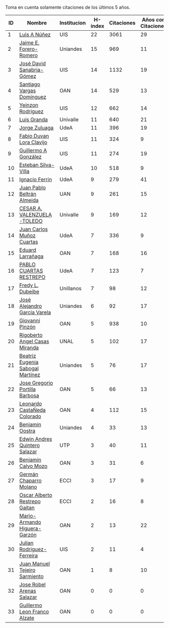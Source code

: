 Toma en cuenta solamente citaciones de los últimos 5 años.

ID | Nombre | Institucion | H-index | Citaciones | Años con Citaciones | 
--- | ------ | ---------- | -------- | ---------- | ----------|
1 | [Luis A Núñez](https://scholar.google.com/citations?user=2Q5_QxkAAAAJ&hl=en) | UIS | 22 | 3061 | 29 |
2 | [Jaime E. Forero-Romero](https://scholar.google.com/citations?user=TLTK6WgAAAAJ) | Uniandes | 15 | 969 | 11 |
3 | [José David Sanabria-Gómez](https://scholar.google.com/citations?user=Tclray4AAAAJ&hl=en) | UIS | 14 | 1132 | 19 |
4 | [Santiago Vargas Domínguez](https://scholar.google.com/citations?hl=en&user=9DDaTaAAAAAJ) | OAN | 14 | 529 | 13 |
5 | [Yeinzon Rodriguez](https://scholar.google.com/citations?user=5gEif2UAAAAJ&hl=en) | UIS | 12 | 662 | 14 |
6 | [Luis Granda](https://scholar.google.com/citations?user=FGfHWuwAAAAJ&hl=en) | Univalle | 11 | 640 | 21 | 
7 | [Jorge Zuluaga](https://scholar.google.com/citations?user=qpGVqNwAAAAJ&hl=en&oi=ao) | UdeA | 11 | 396 | 19 |
8 | [Fabio Duvan Lora Clavijo](https://scholar.google.com/citations?hl=en&user=bV-me9AAAAAJ&view_op=list_works)| UIS | 11 | 324 | 9 |
9 | [Guillermo A González](https://scholar.google.com/citations?user=pvM7yGcAAAAJ&hl=en) | UIS | 11 | 274 | 19 |
10 | [Esteban Silva-Villa](https://scholar.google.com/citations?user=S8-YLHaAJLMC&hl=en) | UdeA | 10 | 518 | 9 | 
11 | [Ignacio Ferrin](https://scholar.google.com/citations?user=bGBCFskAAAAJ&hl=en) | UdeA | 9 | 279 | 41 |
12 | [Juan Pablo Beltrán Almeida](https://scholar.google.com/citations?user=fkaJbT8AAAAJ&hl) | UAN | 9 | 261 | 15 |
13 | [CESAR A. VALENZUELA-TOLEDO](https://scholar.google.com/citations?user=J89OrSkAAAAJ&hl=en)| Univalle | 9 | 169 | 12 |
14 | [Juan Carlos Muñoz Cuartas](https://scholar.google.com/citations?user=tQkmHH8AAAAJ&hl=en) | UdeA | 7 | 336 | 9 |
15 | [Eduard Larrañaga](https://scholar.google.com/citations?hl=en&user=HyknmA8AAAAJ) | OAN | 7 | 168 | 16 | 
16 | [PABLO CUARTAS RESTREPO](https://scholar.google.com/citations?user=c4zrU20AAAAJ&hl=en) | UdeA | 7 | 123 | 7 |
17 | [Fredy L. Dubeibe](https://scholar.google.com/citations?user=BgO_bU8AAAAJ&hl=en) | Unillanos | 7 | 98 | 12 |
18 | [José Alejandro García Varela](https://scholar.google.com/citations?user=iA0H5dgAAAAJ&hl=en) | Uniandes | 6 | 92 | 17 |
19 | [Giovanni Pinzón](https://scholar.google.com/citations?user=F25UKOkAAAAJ&hl=en)| OAN | 5 | 938 | 10 |
20 | [Rigoberto Angel Casas Miranda](https://scholar.google.com/citations?user=i9vdtq0AAAAJ&hl=en) | UNAL | 5 | 102 | 17 |
21 | [Beatriz Eugenia Sabogal Martínez](https://scholar.google.com/citations?user=T-0RjQYAAAAJ&hl=en) | Uniandes | 5 | 76 | 17 |
22 | [Jose Gregorio Portilla Barbosa](https://scholar.google.com/citations?hl=en&user=tDx7hEMAAAAJ) | OAN | 5 | 66 | 13 |
23 | [Leonardo CastaÑeda Colorado](https://scholar.google.com/citations?hl=en&user=yJNS9DIAAAAJ) | OAN | 4 | 112 | 15 | 
24 | [Benjamin Oostra](https://scholar.google.com/citations?user=A-57orIAAAAJ&hl=en&oi=ao) | Uniandes | 4 | 33 | 13 |
25 | [Edwin Andres Quintero Salazar](https://scholar.google.com/citations?user=Si_rL4gAAAAJ&hl=en&oi=ao)| UTP | 3 | 40 | 11 |
26 | [Benjamin Calvo Mozo](https://scholar.google.com/citations?hl=en&user=xBhWLdQAAAAJ) | OAN | 3 | 31 | 6 |
27 | [Germán Chaparro Molano](https://scholar.google.com/citations?user=FHzXPgoAAAAJ&hl=en) | ECCI | 3 | 17 | 9 | 
28 | [Oscar Alberto Restrepo Gaitan](https://scholar.google.com/citations?user=ecKvoBgAAAAJ&hl=en) | ECCI | 2 | 16 | 8 | 
29 | [Mario-Armando Higuera-Garzón](https://scholar.google.com/citations?user=goHAHhMAAAAJ&hl=en) | OAN | 2 | 13 | 22 |
30 | [Julian Rodriguez-Ferreira](https://scholar.google.com/citations?user=gy2sAsIAAAAJ&hl=en&oi=ao) | UIS | 2 | 11 | 4 |
31 | [Juan Manuel Tejeiro Sarmiento](https://scholar.google.com/citations?hl=en&user=hGwadTAAAAAJ) | OAN | 1 | 8 | 10 |
32 | [Jose Robel Arenas Salazar](https://scholar.google.com/citations?hl=en&user=IEVLREYAAAAJ) | OAN | 0 | 0 | 0 |
33 | [Guillermo Leon Franco Alzate](https://scholar.google.com/citations?hl=en&user=5VSFp1sAAAAJ) | OAN | 0 | 0 | 0 |

